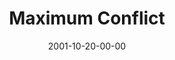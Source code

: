 ---
layout: message
category: message
series: "Maximum Impact"
title: "Maximum Conflict"
date: 2001-10-20-00-00
message_id: 310
audio: "http://s3.amazonaws.com/crossroads-media/messages/audio/MI_06_10-14-01_Maximum_Conflict.mp3"
audio-duration: "32:44"
explicit: false
---